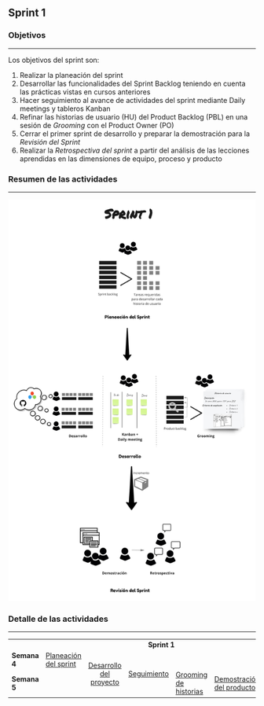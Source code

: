 ## Sprint 1

### Objetivos
---
Los objetivos del sprint son:

1. Realizar la planeación del sprint
2. Desarrollar las funcionalidades del Sprint Backlog teniendo en cuenta las prácticas vistas en cursos anteriores
3. Hacer seguimiento al avance de actividades del sprint mediante Daily meetings y tableros Kanban
4. Refinar las historias de usuario (HU) del Product Backlog (PBL) en una sesión de *Grooming* con el Product Owner (PO)
5. Cerrar el primer sprint de desarrollo y preparar la demostración para la *Revisión del Sprint*
6. Realizar la *Retrospectiva del sprint* a partir del análisis de las lecciones aprendidas en las dimensiones de equipo, proceso y producto
 
### Resumen de las actividades
---

![](./../../assets/images/sprint1-1.jpg)

### Detalle de las actividades
---

<table>
  <tr>
   <td align="center" colspan="7"><b>Sprint 1</b></td>
  </tr>
  <tr>
    <td width="100px" ><b>Semana 4</b></td>
    <td><a href="https://avargas20.github.io/MISW-Procesos/semanas/sprint1/semana4/s4_planeacion_sprint">Planeación del sprint</a></td>
    <td rowspan="2" align="center"><a href="https://avargas20.github.io/MISW-Procesos/semanas/sprint1/semana4/s4_desarrollo">Desarrollo del proyecto</a></td>
    <td rowspan="2" align="center"><a href="https://avargas20.github.io/MISW-Procesos/semanas/sprint1/semana4/s4_seguimiento">Seguimiento</a></td>
    <td></td>
    <td></td>
    <td></td>
  </tr>
  <tr>
    <td width="100px"><b>Semana 5</b></td>
    <td></td>
    <td><a href="https://avargas20.github.io/MISW-Procesos/semanas/sprint1/semana5/s5_grooming">Grooming de historias</a></td>
    <td><a href="https://avargas20.github.io/MISW-Procesos/semanas/sprint1/semana5/s5_demo">Demostración del producto</a></td>
    <td><a href="https://avargas20.github.io/MISW-Procesos/semanas/sprint1/semana5/s5_retrospectiva">Retrospectiva</a></td>
  </tr>
</table>
